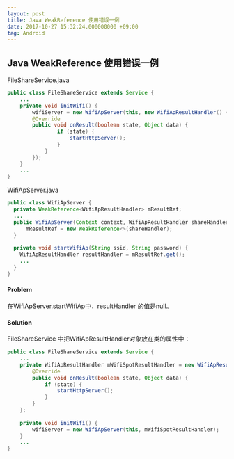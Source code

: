 ```yaml
---
layout: post
title: Java WeakReference 使用错误一例
date: 2017-10-27 15:32:24.000000000 +09:00
tag: Android
---
```


Java WeakReference 使用错误一例
--------------------------------------

FileShareService.java
```java
public class FileShareService extends Service {
    ...
    private void initWifi() {
        wifiServer = new WifiApServer(this, new WifiApResultHandler() {
        @Override
        public void onResult(boolean state, Object data) {
                if (state) {
                    startHttpServer();
                }
            }
        });
    }
    ...
}
```

WifiApServer.java

```java
public class WifiApServer {
  private WeakReference<WifiApResultHandler> mResultRef;
  ... 
  public WifiApServer(Context context, WifiApResultHandler shareHandler) {
      mResultRef = new WeakReference<>(shareHandler);
  }
  
  private void startWifiAp(String ssid, String password) {
    WifiApResultHandler resultHandler = mResultRef.get();
    ... 
  }
}
```



#### Problem

在WifiApServer.startWifiAp中，resultHandler 的值是null。


#### Solution
FileShareService 中把WifiApResultHandler对象放在类的属性中：
```java
public class FileShareService extends Service {
    ...
    private WifiApResultHandler mWifiSpotResultHandler = new WifiApResultHandler() {
        @Override
        public void onResult(boolean state, Object data) {
            if (state) {
                startHttpServer();
            }
        }
    };
  
    private void initWifi() {
        wifiServer = new WifiApServer(this, mWifiSpotResultHandler);
    }
    ...
} 
```